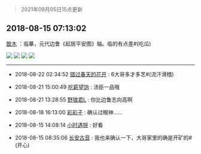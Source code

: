 > 2021年09月05日15点更新
<link rel="stylesheet" href="https://cdn.jsdelivr.net/gh/taotie6/sampleJSON@main/css/photo_show.css">


 ## 2018-08-15 07:13:02 

 [㪚木](https://www.coolapk.com/feed/7743756?shareKey=NGRhMDA1NjRiMzM5NjEzMTc0M2M~) ：临摹，元代边鲁《起居平安图》轴。临的有点差#(吃瓜) 

<div class="album">
<img class="img-item" src="http://image.coolapk.com/feed/2018/0815/1081091_1534288376_1633@640x1382.jpg" />
<img class="img-item" src="http://image.coolapk.com/feed/2018/0815/1081091_1534288377_1862@983x2375.jpg" />
<img class="img-item" src="http://image.coolapk.com/feed/2018/0815/1081091_1534288378_7371@1576x2015.jpg" />
<img class="img-item" src="http://image.coolapk.com/feed/2018/0815/1081091_1534288380_9919@1747x2000.jpg" />
</div>

 ------- 

- 2018-08-22 02:34:52 [错过春天的花开](uid=1410624) : 6大哥多才多艺#(流汗滑稽) 

- 2018-08-21 15:00:49 [吃薪望饷](uid=718942) : 汤臣一品哦 

- 2018-08-21 13:28:55 [野狼君L](uid=935230) : 你比边鲁志向高啊 

- 2018-08-18 16:13:00 [彩彩子](uid=713689) : 确认过眼神…… 

- 2018-08-15 14:08:14 [小时遇呀](uid=1811789) : 好看 

- 2018-08-15 08:35:06 [长安古音](uid=803933) : 我也来确认一下，大哥家里的确是开矿的#(开心) 

